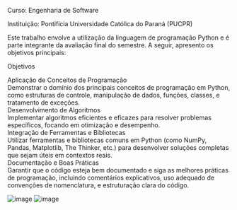 
Curso: Engenharia de Software

Instituição: Pontifícia Universidade Católica do Paraná (PUCPR)

Este trabalho envolve a utilização da linguagem de programação Python e é parte integrante da avaliação final do semestre. A seguir, apresento os objetivos principais:

Objetivos

Aplicação de Conceitos de Programação<br>
Demonstrar o domínio dos principais conceitos de programação em Python, como estruturas de controle, manipulação de dados, funções, classes, e tratamento de exceções.<br>
Desenvolvimento de Algoritmos<br>
Implementar algoritmos eficientes e eficazes para resolver problemas específicos, focando em otimização e desempenho.<br>
Integração de Ferramentas e Bibliotecas<br>
Utilizar ferramentas e bibliotecas comuns em Python (como NumPy, Pandas, Matplotlib, The Thinker, etc.) para desenvolver soluções completas que sejam úteis em contextos reais.<br>
Documentação e Boas Práticas<br>
Garantir que o código esteja bem documentado e siga as melhores práticas de programação, incluindo comentários explicativos, uso adequado de convenções de nomenclatura, e estruturação clara do código.<br>

![image](https://github.com/vieiraadev/python-system/assets/164572708/c85b8dd0-25d9-40ea-a2d9-8e9a4c1caa14)
![image](https://github.com/vieiraadev/python-system/assets/164572708/e9609a06-2110-4af3-ad8a-3a631b008722)
